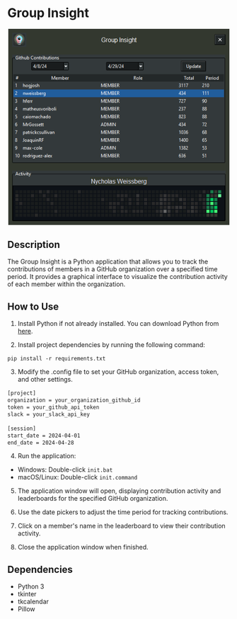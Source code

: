 # Group Insight
<p align="center">
  <img src="https://github.com/nweissberg/GroupInsight/blob/main/src/images/app.png" alt="GitHub Contribution Tracker" width="500px">
</p>

## Description
The Group Insight is a Python application that allows you to track the contributions of members in a GitHub organization over a specified time period. It provides a graphical interface to visualize the contribution activity of each member within the organization.

## How to Use
1. Install Python if not already installed. You can download Python from [here](https://www.python.org/downloads/).

2. Install project dependencies by running the following command:
```
pip install -r requirements.txt
```

3. Modify the .config file to set your GitHub organization, access token, and other settings.
```
[project]
organization = your_organization_github_id
token = your_github_api_token
slack = your_slack_api_key

[session]
start_date = 2024-04-01
end_date = 2024-04-28
```

4. Run the application:
- Windows: Double-click `init.bat`
- macOS/Linux: Double-click `init.command`

5. The application window will open, displaying contribution activity and leaderboards for the specified GitHub organization.

6. Use the date pickers to adjust the time period for tracking contributions.

7. Click on a member's name in the leaderboard to view their contribution activity.

8. Close the application window when finished.

## Dependencies
- Python 3
- tkinter
- tkcalendar
- Pillow

